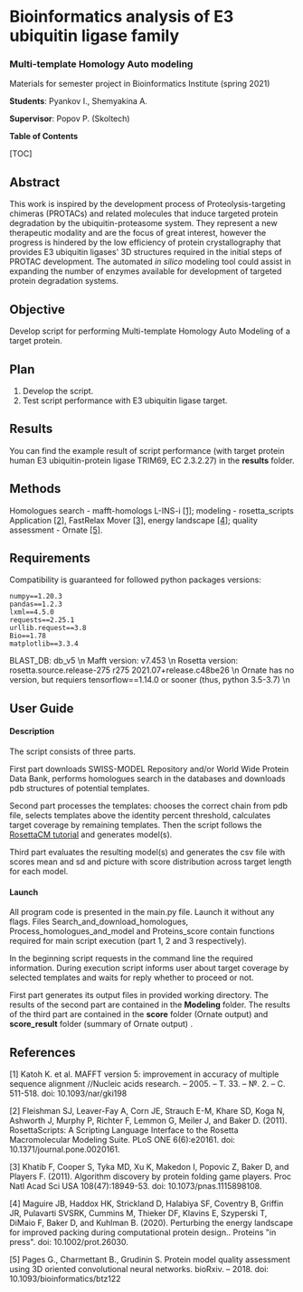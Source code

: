 # Bioinformatics analysis of E3 ubiquitin ligase family
### Multi-template Homology Auto modeling 

Materials for semester project in Bioinformatics Institute (spring 2021)

__Students__:   Pyankov I., Shemyakina A.

__Supervisor__: Popov P. (Skoltech)

**Table of Contents**

[TOC]

## Abstract

This work is inspired by the development process of Proteolysis-targeting chimeras (PROTACs) and related molecules that induce targeted protein degradation by the ubiquitin-proteasome system. They represent a new therapeutic modality and are the focus of great interest, however the progress is hindered by the low efficiency of protein crystallography that provides E3 ubiquitin ligases' 3D structures required in the initial steps of PROTAC development. The automated _in silico_ modeling tool could assist in expanding the number of enzymes available for development of targeted protein degradation systems.

## Objective

Develop script for performing Multi-template Homology Auto Modeling of a target protein.

## Plan

1) Develop the script.
2) Test script performance with E3 ubiquitin ligase target.

## Results

You can find the example result of script performance (with target protein human E3 ubiquitin-protein ligase TRIM69, EC 2.3.2.27) in the __results__ folder.

## Methods

Homologues search - mafft-homologs L-INS-i [[1]](#1);
modeling - rosetta_scripts Application [[2]](#2), FastRelax Mover [[3]](#3), energy landscape [[4]](#4);
quality assessment - Ornate [[5]](#5).

## Requirements

Compatibility is guaranteed for followed python packages versions:

	numpy==1.20.3
	pandas==1.2.3
	lxml==4.5.0
	requests==2.25.1
	urllib.request==3.8
	Bio==1.78
	matplotlib==3.3.4
BLAST_DB: db_v5 \n
Mafft version: v7.453 \n
Rosetta version: rosetta.source.release-275 r275 2021.07+release.c48be26 \n
Ornate has no version, but requiers tensorflow==1.14.0 or sooner (thus, python 3.5-3.7) \n

## User Guide

#### Description

The script consists of three parts.

First part downloads SWISS-MODEL Repository and/or World Wide Protein Data Bank, performs homologues search in the databases and downloads pdb structures of potential templates.

Second part processes the templates: chooses the correct chain from pdb file, selects templates above the identity percent threshold, calculates target coverage by remaining templates. Then the script follows the [RosettaCM tutorial](https://www.rosettacommons.org/demos/latest/tutorials/rosetta_cm/rosetta_cm_tutorial) and generates model(s).

Third part evaluates the resulting model(s) and generates the csv file with scores mean and sd and picture with score distribution across target length for each model.

#### Launch

All program code is presented in the main.py file. Launch it without any flags. Files Search_and_download_homologues, Process_homologues_and_model and Proteins_score contain functions required for main script execution (part 1, 2 and 3 respectively).

In the beginning script requests in the command line the required information. During execution script informs user about target coverage by selected templates and waits for reply whether to proceed or not.

First part generates its output files in provided working directory. The results of the second part are contained in the __Modeling__ folder. The results of the third part are contained in the __score__ folder (Ornate output) and  __score_result__ folder (summary of Ornate output) .

## References
<a id="1">[1]</a> 
Katoh K. et al. MAFFT version 5: improvement in accuracy of multiple sequence alignment //Nucleic acids research. – 2005. – Т. 33. – №. 2. – С. 511-518. doi: 10.1093/nar/gki198

<a id="2">[2]</a> 
Fleishman SJ, Leaver-Fay A, Corn JE, Strauch E-M, Khare SD, Koga N, Ashworth J, Murphy P, Richter F, Lemmon G, Meiler J, and Baker D.  (2011).  RosettaScripts: A Scripting Language Interface to the Rosetta Macromolecular Modeling Suite.  PLoS ONE 6(6):e20161.  doi: 10.1371/journal.pone.0020161.

<a id="3">[3]</a>
Khatib F, Cooper S, Tyka MD, Xu K, Makedon I, Popovic Z, Baker D, and Players F.  (2011).  Algorithm discovery by protein folding game players.  Proc Natl Acad Sci USA 108(47):18949-53.  doi: 10.1073/pnas.1115898108.

<a id="4">[4]</a> 
Maguire JB, Haddox HK, Strickland D, Halabiya SF, Coventry B, Griffin JR, Pulavarti SVSRK, Cummins M, Thieker DF, Klavins E, Szyperski T, DiMaio F, Baker D, and Kuhlman B.  (2020).  Perturbing the energy landscape for improved packing during computational protein design..  Proteins "in press".  doi: 10.1002/prot.26030.

<a id="5">[5]</a> 
Pages G., Charmettant B., Grudinin S. Protein model quality assessment using 3D oriented convolutional neural networks. bioRxiv. – 2018. doi: 10.1093/bioinformatics/btz122
